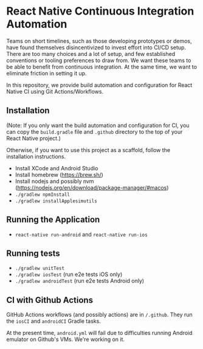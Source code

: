 # React Native Continuous Integration Automation

Teams on short timelines, such as those developing prototypes or demos, 
have found themselves disincentivized to invest effort into CI/CD setup. 
There are too many choices and a lot of setup, and few 
established conventions or tooling preferences to draw from. We want
these teams to be able to benefit from continuous integration.  At the 
same time, we want to eliminate friction in setting it up.

In this repository, we provide build automation and configuration for
React Native CI using Git Actions/Workflows.

## Installation
(Note: If you only want the build automation and configuration for CI, you
can copy the `build.gradle` file and `.github` directory to the top of your
React Native project.)

Otherwise, if you want to use this project as a scaffold, follow the 
installation instructions.

* Install XCode and Android Studio
* Install homebrew (https://brew.sh/)
* Install nodejs and possibly nvm (https://nodejs.org/en/download/package-manager/#macos)
* `./gradlew npmInstall`
* `./gradlew installApplesimutils`

## Running the Application
* `react-native run-android` and `react-native run-ios`

## Running tests
* `./gradlew unitTest`
* `./gradlew iosTest` (run e2e tests iOS only)
* `./gradlew androidTest` (run e2e tests Android only)

## CI with Github Actions

GitHub Actions workflows (and possibly actions) are in `/.github`. They run
the `iosCI` and `androidCI` Gradle tasks.

At the present time, `android.yml` will fail due to difficulties running
Android emulator on Github's VMs. We're working on it.


